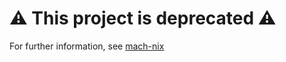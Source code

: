# ⚠️ This project is deprecated ⚠️
For further information, see [mach-nix](https://github.com/DavHau/mach-nix)
